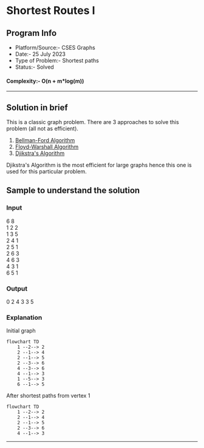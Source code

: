 # Shortest Routes I
## Program Info
- Platform/Source:- CSES Graphs 
- Date:- 25 July 2023
- Type of Problem:- Shortest paths
- Status:- Solved
#### Complexity:- O(n + m\*log(m)) 
---
## Solution in brief

This is a classic graph problem. There are 3 approaches to solve this problem (all not as efficient).
1. [Bellman-Ford Algorithm](https://github.com/DarkMenacer/Legacy/tree/main/Programming/Classic%20Algorithms/Bellman%20Ford/Bellman_Ford.md)
2. [Floyd-Warshall Algorithm](https://github.com/DarkMenacer/Legacy/tree/main/Programming/Classic%20Algorithms/Floyd%20Warshall/Floyd_Warshall.md)
3. [Djikstra's Algorithm](https://github.com/DarkMenacer/Legacy/tree/main/Programming/Classic%20Algorithms/Dijstrka/Dijstrka.md)

Djikstra's Algorithm is the most efficient for large graphs hence this one is used for this particular problem.

## Sample to understand the solution

### Input
6 8\
1 2 2\
1 3 5\
2 4 1\
2 5 1\
2 6 3\
4 6 3\
4 3 1\
6 5 1

### Output
0 2 4 3 3 5

### Explanation

Initial graph
```mermaid
flowchart TD
	1 --2--> 2
	2 --1--> 4
	2 --1--> 5
	2 --3--> 6
	4 --3--> 6
	4 --1--> 3
	1 --5--> 3
	6 --1--> 5
```

After shortest paths from vertex 1
```mermaid
flowchart TD
	1 --2--> 2
	2 --1--> 4
	2 --1--> 5
	2 --3--> 6
	4 --1--> 3
```

---

